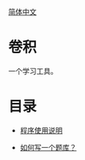 [简体中文](README.md)

# 卷积

一个学习工具。

# 目录

* [程序使用说明](doc/zh_CN/convolution/程序使用说明.md)

* [如何写一个题库？](doc/zh_CN/convolution/如何写一个题库.md)